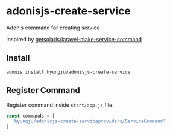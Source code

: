 # adonisjs-create-service

Adonis command for creating service

Inspired by [getsolaris/laravel-make-service-command](https://github.com/getsolaris/laravel-make-service-command)
## Install
`adonis install hyungju/adonisjs-create-service`

## Register Command
Register command inside `start/app.js` file.

```js
const commands = [
  'hyungju/adonisjs-create-serviceproviders/ServiceCommand'
]

